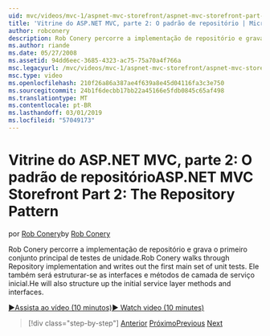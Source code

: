 ```yaml
---
uid: mvc/videos/mvc-1/aspnet-mvc-storefront/aspnet-mvc-storefront-part-2-the-repository-pattern
title: 'Vitrine do ASP.NET MVC, parte 2: O padrão de repositório | Microsoft Docs'
author: robconery
description: Rob Conery percorre a implementação de repositório e grava o primeiro conjunto principal de testes de unidade. Ele também será estrutura backup Méto de camada de serviço inicial...
ms.author: riande
ms.date: 05/27/2008
ms.assetid: 94dd6eec-3685-4323-ac75-75a70a4f766a
msc.legacyurl: /mvc/videos/mvc-1/aspnet-mvc-storefront/aspnet-mvc-storefront-part-2-the-repository-pattern
msc.type: video
ms.openlocfilehash: 210f26a86a387ae4f639a8e45d04116fa3c3e750
ms.sourcegitcommit: 24b1f6decbb17bb22a45166e5fdb0845c65af498
ms.translationtype: MT
ms.contentlocale: pt-BR
ms.lasthandoff: 03/01/2019
ms.locfileid: "57049173"
---
```

<a name="aspnet-mvc-storefront-part-2-the-repository-pattern"></a><span data-ttu-id="66244-104">Vitrine do ASP.NET MVC, parte 2: O padrão de repositório</span><span class="sxs-lookup"><span data-stu-id="66244-104">ASP.NET MVC Storefront Part 2: The Repository Pattern</span></span>
====================
<span data-ttu-id="66244-105">por [Rob Conery](https://github.com/robconery)</span><span class="sxs-lookup"><span data-stu-id="66244-105">by [Rob Conery](https://github.com/robconery)</span></span>

<span data-ttu-id="66244-106">Rob Conery percorre a implementação de repositório e grava o primeiro conjunto principal de testes de unidade.</span><span class="sxs-lookup"><span data-stu-id="66244-106">Rob Conery walks through Repository implementation and writes out the first main set of unit tests.</span></span> <span data-ttu-id="66244-107">Ele também será estruturar-se as interfaces e métodos de camada de serviço inicial.</span><span class="sxs-lookup"><span data-stu-id="66244-107">He will also structure up the initial service layer methods and interfaces.</span></span>

[<span data-ttu-id="66244-108">&#9654;Assista ao vídeo (10 minutos)</span><span class="sxs-lookup"><span data-stu-id="66244-108">&#9654; Watch video (10 minutes)</span></span>](https://channel9.msdn.com/Blogs/ASP-NET-Site-Videos/aspnet-mvc-storefront-part-2-the-repository-pattern)

> [!div class="step-by-step"]
> <span data-ttu-id="66244-109">[Anterior](aspnet-mvc-storefront-part-1-architectural-discussion-and-overview.md)
> [Próximo](aspnet-mvc-storefront-part-3-pipes-and-filters.md)</span><span class="sxs-lookup"><span data-stu-id="66244-109">[Previous](aspnet-mvc-storefront-part-1-architectural-discussion-and-overview.md)
[Next](aspnet-mvc-storefront-part-3-pipes-and-filters.md)</span></span>
